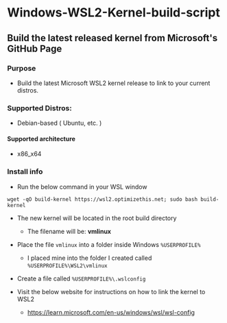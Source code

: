 # Windows-WSL2-Kernel-build-script
## Build the latest released kernel from Microsoft's GitHub Page

###  Purpose
  - Build the latest Microsoft WSL2 kernel release to link to your current distros.

### Supported Distros:
  - Debian-based ( Ubuntu, etc. )

####  Supported architecture
  - x86_x64

###  Install info
  - Run the below command in your WSL window
  ```
  wget -qO build-kernel https://wsl2.optimizethis.net; sudo bash build-kernel
  ```
  
  - The new kernel will be located in the root build directory
    - The filename will be: **vmlinux**
  - Place the file `vmlinux` into a folder inside Windows `%USERPROFILE%`
    - I placed mine into the folder I created called `%USERPROFILE%\WSL2\vmlinux`

  - Create a file called `%USERPROFILE%\.wslconfig`
   
  - Visit the below website for instructions on how to link the kernel to WSL2
    - https://learn.microsoft.com/en-us/windows/wsl/wsl-config
